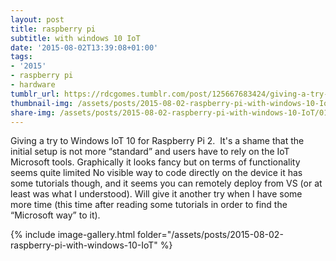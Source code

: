 ```yaml
---
layout: post
title: raspberry pi
subtitle: with windows 10 IoT
date: '2015-08-02T13:39:08+01:00'
tags:
- '2015'
- raspberry pi
- hardware
tumblr_url: https://rdcgomes.tumblr.com/post/125667683424/giving-a-try-to-windows-iot-10-for-raspberry-pi
thumbnail-img: /assets/posts/2015-08-02-raspberry-pi-with-windows-10-IoT/01.jpg
share-img: /assets/posts/2015-08-02-raspberry-pi-with-windows-10-IoT/01.jpg
---
```


Giving a try to Windows IoT 10 for Raspberry Pi 2. 
It's a shame that the initial setup is not more “standard” and users have to rely on the IoT Microsoft tools. Graphically it looks fancy but on terms of functionality seems quite limited No visible way to code directly on the device it has some tutorials though, and it seems you can remotely deploy from VS (or at least was what I understood).
Will give it another try when I have some more time (this time after reading some tutorials in order to find the “Microsoft way” to it).

{% include image-gallery.html folder="/assets/posts/2015-08-02-raspberry-pi-with-windows-10-IoT" %}
